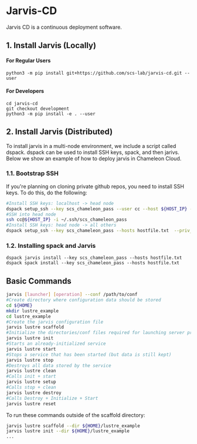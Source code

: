 # Jarvis-CD

Jarvis CD is a continuous deployment software.

## 1. Install Jarvis (Locally)

#### For Regular Users
```{bash}
python3 -m pip install git+https://github.com/scs-lab/jarvis-cd.git --user
```

#### For Developers

```{bash}
cd jarvis-cd
git checkout development
python3 -m pip install -e . --user
```

## 2. Install Jarvis (Distributed)

To install jarvis in a multi-node environment, we include a script called dspack.
dspack can be used to install SSH keys, spack, and then jarivs.
Below we show an example of how to deploy jarvis in Chameleon Cloud.

### 1.1. Bootstrap SSH

If you're planning on cloning private github repos, you need to install SSH
keys. To do this, do the following:

```bash
#Install SSH keys: localhost -> head node
dspack setup_ssh --key scs_chameleon_pass --user cc --host ${HOST_IP} --priv_key True
#SSH into head node
ssh cc@${HOST_IP} -i ~/.ssh/scs_chameleon_pass
#Install SSH keys: head node -> all others
dspack setup_ssh --key scs_chameleon_pass --hosts hostfile.txt  --priv_key True
```

### 1.2. Installing spack and Jarvis

```
dspack jarvis install --key scs_chameleon_pass --hosts hostfile.txt
dspack spack install --key scs_chameleon_pass --hosts hostfile.txt
```

## Basic Commands

```bash
jarvis [launcher] [operation] --conf /path/to/conf
#Create directory where configuration data should be stored
cd ${HOME}
mkdir lustre_example
cd lustre_example
#Create the jarvis configuration file
jarvis lustre scaffold
#Initialize the directories/conf files required for launching server processes
jarvis lustre init
#Starts an already-initialized service
jarvis lustre start
#Stops a service that has been started (but data is still kept)
jarvis lustre stop
#Destroys all data stored by the service
jarvis lustre clean
#Calls init + start
jarvis lustre setup
#Calls stop + clean
jarvis lustre destroy
#Calls Destroy + Initialize + Start
jarvis lustre reset
```

To run these commands outside of the scaffold directory:
```bash
jarvis lustre scaffold --dir ${HOME}/lustre_example
jarvis lustre init --dir ${HOME}/lustre_example
...
``` 